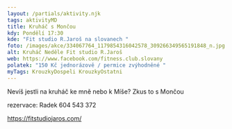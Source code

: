 ```yaml
---
layout: /partials/aktivity.njk
tags: aktivityMD
title: Kruháč s Mončou
kdy: Pondělí 17:30
kde: "Fit studio R.Jaroš na slovanech "
foto: /images/akce/334067764_1179854316042578_309266349565191848_n.jpg
alt: Kruháč Neděle Fit studio R.Jaroš
web: https://www.facebook.com/fitness.club.slovany
polatek: "150 Kč jednorázově / permice zvýhodněné "
myTags: KrouzkyDospeli KrouzkyOstatni
---
```



Nevíš jestli na kruháč ke mně nebo k Míše? Zkus to s Mončou

rezervace: Radek 604 543 372

https://fitstudiojaros.com/